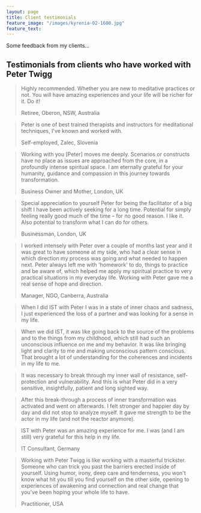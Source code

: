 ```yaml
---
layout: page
title: Client testimonials
feature_image: "/images/kyrenia-02-1600.jpg"
feature_text:
---
```


Some feedback from my clients...

## Testimonials from clients who have worked with Peter Twigg

> Highly recommended. Whether you are new to meditative practices or not. You will have amazing experiences and your life will be richer for it. Do it!
> <footer>Retiree, Oberon, NSW, Australia</footer>

> Peter is one of best trained therapists and instructors for meditational techniques, I've known and worked with.
> <footer>Self-employed, Zalec, Slovenia</footer>

> Working with you [Peter] moves me deeply. Scenarios or constructs have no place as issues are approached from the core, in a profoundly intense spiritual space. I am eternally grateful for your humanity, guidance and compassion in this journey towards transformation.  
> <footer>Business Owner and Mother, London, UK</footer>

> Special appreciation to yourself Peter for being the facilitator of a big shift I have been actively seeking for a long time. Potential for simply feeling really good much of the time – for no good reason. I like it. Also potential to transform what I can do for others.  
> <footer>Businessman, London, UK</footer>

> I worked intensely with Peter over a couple of months last year and it was great to have someone at my side, who had a clear sense in which direction my process was going and what needed to happen next. Peter always left me with 'homework' to do, things to practice and be aware of, which helped me apply my spiritual practice to very practical situations in my everyday life. Working with Peter gave me a real sense of hope and direction.  
> <footer>Manager, NGO, Canberra, Australia</footer>

> When I did IST with Peter I was in a state of inner chaos and sadness, I just experienced the loss of a partner and was looking for a sense in my life.  

> When we did IST, it was like going back to the source of the problems and to the things from my childhood, which still had such an unconscious influence on me and my behavior. It was like bringing light and clarity to me and making unconscious pattern conscious. That brought a lot of understanding for the coherences and incidents in my life to me.  

> It was necessary to break through my inner wall of resistance, self-protection and vulnerability. And this is what Peter did in a very sensitive, insightfully, patient and long sighted way.  

> After this break-through a process of inner transformation was activated and went on afterwards. I felt stronger and happier day by day and did not stop to analyze myself. It gave me strength to be the actor in my life (and not the reactor anymore).  

> IST with Peter was an amazing experience for me. I was (and I am still) very grateful for this help in my life. 
> <footer>IT Consultant, Germany</footer>

> Working with Peter Twigg is like working with a masterful trickster. Someone who can trick you past the barriers erected inside of yourself. Using humor, irony, deep care and tenderness, you won't know what hit you till you find yourself on the other side, opening to experiences of awakening and connection and real change that you've been hoping your whole life to have.  
> <footer>Practitioner, USA</footer>  